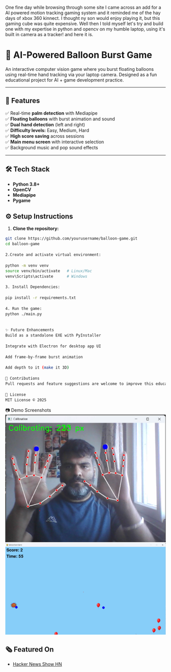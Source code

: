 One fine day while browsing through some site I came across an add for a AI powered motion tracking gaming system and it reminded me of the hay days of xbox 360 kinnect. I thought ny son would enjoy playing it, but this gaming cube was quite expensive. Well then I told myself let's try and build one with my expertise in python and opencv on my humble laptop, using it's built in camera as a tracker! and here it is.

# 🎈 AI-Powered Balloon Burst Game
An interactive computer vision game where you burst floating balloons using real-time hand tracking via your laptop camera. Designed as a fun educational project for AI + game development practice.

---

## 🚀 **Features**

✅ Real-time **palm detection** with Mediapipe  
✅ **Floating balloons** with burst animation and sound  
✅ **Dual hand detection** (left and right)  
✅ **Difficulty levels:** Easy, Medium, Hard  
✅ **High score saving** across sessions  
✅ **Main menu screen** with interactive selection  
✅ Background music and pop sound effects

---

## 🛠 **Tech Stack**

- **Python 3.8+**
- **OpenCV**
- **Mediapipe**
- **Pygame**

## ⚙️ **Setup Instructions**

1. **Clone the repository:**

```bash
git clone https://github.com/yourusername/balloon-game.git
cd balloon-game

2.Create and activate virtual environment:

python -m venv venv
source venv/bin/activate   # Linux/Mac
venv\Scripts\activate      # Windows

3. Install Dependencies:

pip install -r requirements.txt

4. Run the game:
python ./main.py


✨ Future Enhancements
Build as a standalone EXE with PyInstaller

Integrate with Electron for desktop app UI

Add frame-by-frame burst animation

Add depth to it (make it 3D)

🤝 Contributions
Pull requests and feature suggestions are welcome to improve this educational AI game project.

📝 License
MIT License © 2025
```

📷 Demo Screenshots
![Calibration Screenshot](assets/calibration_screenshot.png)
![GamePlay Screenshot](assets/gameplay_screenshot.png)

## 🗞 Featured On

- [Hacker News Show HN](https://news.ycombinator.com/item?id=44511860)
